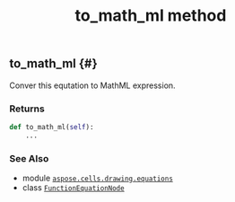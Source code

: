 ﻿---
title: to_math_ml method
second_title: Aspose.Cells for Python via .NET API References
description: 
type: docs
weight: 130
url: /aspose.cells.drawing.equations/functionequationnode/to_math_ml/
is_root: false
---

## to_math_ml {#}

Conver this equtation to MathML expression.


### Returns 





```python
def to_math_ml(self):
    ...
```





### See Also
* module [`aspose.cells.drawing.equations`](../../)
* class [`FunctionEquationNode`](/cells/python-net/aspose.cells.drawing.equations/functionequationnode)
